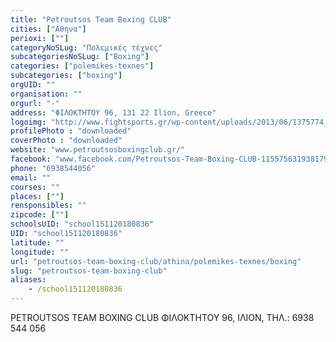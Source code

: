 ```yaml
---
title: "Petroutsos Team Boxing CLUB"
cities: ["Αθήνα"]
perioxi: [""]
categoryNoSLug: "Πολεμικές τέχνες"
subcategoriesNoSLug: ["Boxing"]
categories: ["polemikes-texnes"]
subcategories: ["boxing"]
orgUID: ""
organisation: ""
orgurl: "-"
address: "ΦΙΛΟΚΤΗΤΟΥ 96, 131 22 Ilion, Greece"
logoimg: "http://www.fightsports.gr/wp-content/uploads/2013/06/1375774_219429971552744_1458576141_n.png"
profilePhoto : "downloaded"
coverPhoto : "downloaded"
website: "www.petroutsosboxingclub.gr/"
facebook: "www.facebook.com/Petroutsos-Team-Boxing-CLUB-115575631938179/"
phone: "6938544056"
email: ""
courses: ""
places: [""]
rensponsibles: ""
zipcode: [""]
schoolsUID: "school151120180836"
UID: "school151120180836"
latitude: ""
longitude: ""
url: "petroutsos-team-boxing-club/athina/polemikes-texnes/boxing"
slug: "petroutsos-team-boxing-club"
aliases:
    - /school151120180836
---
```



PETROUTSOS TEAM BOXING CLUB ΦΙΛΟΚΤΗΤΟΥ 96, ΙΛΙΟΝ, ΤΗΛ.: 6938 544 056


